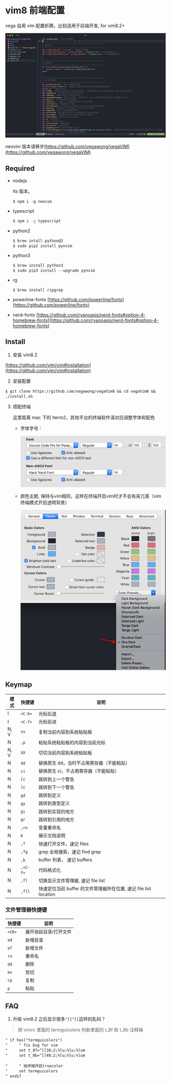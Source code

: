 # vim8 前端配置

vega 自用 vim 配置折腾，比较适用于前端开发, for vim8.2+

![screenshot-1](./doc/static/screenshot-1.jpg)

neovim 版本请移步[https://github.com/vegawong/vegaVIM](https://github.com/vegawong/vegaVIM)

## Required

- nodejs

  lts 版本。

  ```
  $ npm i -g neovim
  ```

- typescript

  ```bash
  $ npm i -g typescript
  ```

- python2

  ```
  $ brew intall python@2
  $ sudo pip2 install pynvim
  ```

- python3

  ```
  $ brew install python3
  $ sudo pip3 install --upgrade pynvim
  ```

- rg

  ```
  $ brew install ripgrep
  ```

- powerline-fonts
  [https://github.com/powerline/fonts](https://github.com/powerline/fonts)

- nerd-fonts
  [https://github.com/ryanoasis/nerd-fonts#option-4-homebrew-fonts](https://github.com/ryanoasis/nerd-fonts#option-4-homebrew-fonts)

## Install

1. 安装 vim8.2

[https://github.com/vim/vim#installation](https://github.com/vim/vim#installation)

2. 安装配置

```
$ git clone https://github.com/vegawong/vegaVim8 && cd vegaVim8 && ./install.sh

```

3. 搭配终端

   这里距离 mac 下的 iterm2，其他平台的终端软件请对应调整字体和配色

   - 字体字号：

     ![字体字号](./doc/static/iterm2-font.jpg)
      
   - 颜色主题, 保持与vim相同，这样在终端开启vim时才不会有突兀感（vim终端模式开启透明背景）

     ![颜色主题](./doc/static/iterm2-colors.jpg)

## Keymap

| 模式 | 快捷键   | 说明                                                              |
| ---- | -------- | ----------------------------------------------------------------- |
| I    | `<C-b>`  | 光标后退                                                          |
| I    | `<C-f>`  | 光标前进                                                          |
| N, V | `YY`     | 复制当前内容到系统粘贴板                                          |
| N    | `,p`     | 粘贴系统粘贴板的内容到当前光标                                    |
| N, V | `XX`     | 切切当前内容到系统粘贴板                                          |
| N    | `dd`     | 替换原生 dd，当时不占用寄存器（不能粘贴）                         |
| N    | `ci`     | 替换原生 ci，不占用寄存器（不能粘贴）                             |
| N    | `[c`     | 跳转到上一个警告                                                  |
| N    | `]c`     | 跳转到下一个警告                                                  |
| N    | `gd`     | 跳转到定义                                                        |
| N    | `gy`     | 跳转到类型定义                                                    |
| N    | `gi`     | 跳转到实现的地方                                                  |
| N    | `gr`     | 跳转到引用的地方                                                  |
| N    | `,rn`    | 变量重命名                                                        |
| N    | `K`      | 展示文档说明                                                      |
| N    | `,f`     | 快速打开文件，速记 files                                          |
| N    | `,fg`    | grep 全局搜索，速记 find grep                                     |
| N    | `,b`     | buffer 列表， 速记 buffers                                        |
| N    | `,<C-f>` | 代码格式化                                                        |
| N    | `,fl`    | 切换显示文件管理器, 速记 file list`                               |
| N    | `,fll`   | 快速定位当前 buffer 的文件管理器所在位置, 速记 file list location |

### 文件管理器快捷键

| 快捷键 | 说明                  |
| ------ | --------------------- |
| `<CR>` | 展开收起目录/打开文件 |
| `ad`   | 新增目录              |
| `af`   | 新增文件              |
| `rn`   | 重命名                |
| `dd`   | 删除                  |
| `mv`   | 剪切                  |
| `cp`   | 复制                  |
| `p`    | 粘贴                  |

## FAQ

1. 升级 vim8.2 之后显示很多`^[[^[[`这样的乱码？

> 把 vimrc 里面的 termguicolors 判断里面的 t_8f 和 t_8b 注释掉

```
" if has("termguicolors")
"     " fix bug for vim
"     set t_8f=^[[38;2;%lu;%lu;%lum
"     set t_8b=^[[48;2;%lu;%lu;%lum

"     " 给终端开启truecolor
"     set termguicolors
" endif
```
